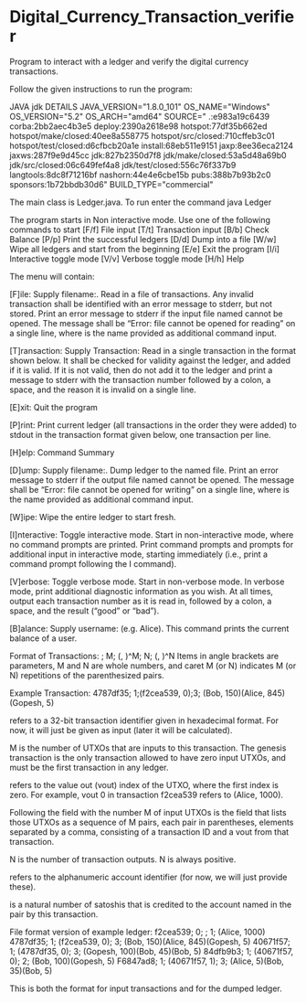 # Digital_Currency_Transaction_verifier

Program to interact with a ledger and verify the digital currency transactions.

Follow the given instructions to run the program:

JAVA jdk DETAILS JAVA_VERSION="1.8.0_101" OS_NAME="Windows" OS_VERSION="5.2" OS_ARCH="amd64" SOURCE=" .:e983a19c6439 corba:2bb2aec4b3e5 deploy:2390a2618e98 hotspot:77df35b662ed hotspot/make/closed:40ee8a558775 hotspot/src/closed:710cffeb3c01 hotspot/test/closed:d6cfbcb20a1e install:68eb511e9151 jaxp:8ee36eca2124 jaxws:287f9e9d45cc jdk:827b2350d7f8 jdk/make/closed:53a5d48a69b0 jdk/src/closed:06c649fef4a8 jdk/test/closed:556c76f337b9 langtools:8dc8f71216bf nashorn:44e4e6cbe15b pubs:388b7b93b2c0 sponsors:1b72bbdb30d6" BUILD_TYPE="commercial"

The main class is Ledger.java. To run enter the command java Ledger

The program starts in Non interactive mode. Use one of the following commands to start [F/f] File input [T/t] Transaction input [B/b] Check Balance [P/p] Print the successful ledgers [D/d] Dump into a file [W/w] Wipe all ledgers and start from the beginning [E/e] Exit the program [I/i] Interactive toggle mode [V/v] Verbose toggle mode [H/h] Help

The menu will contain:

[F]ile: Supply filename:. Read in a file of transactions. Any invalid transaction shall be identified with an error message to stderr, but not stored. Print an error message to stderr if the input file named cannot be opened. The message shall be “Error: file cannot be opened for reading” on a single line, where is the name provided as additional command input.

[T]ransaction: Supply Transaction: Read in a single transaction in the format shown below. It shall be checked for validity against the ledger, and added if it is valid. If it is not valid, then do not add it to the ledger and print a message to stderr with the transaction number followed by a colon, a space, and the reason it is invalid on a single line.

[E]xit: Quit the program

[P]rint: Print current ledger (all transactions in the order they were added) to stdout in the transaction format given below, one transaction per line.

[H]elp: Command Summary

[D]ump: Supply filename:. Dump ledger to the named file. Print an error message to stderr if the output file named cannot be opened. The message shall be “Error: file cannot be opened for writing” on a single line, where is the name provided as additional command input.

[W]ipe: Wipe the entire ledger to start fresh.

[I]nteractive: Toggle interactive mode. Start in non-interactive mode, where no command prompts are printed. Print command prompts and prompts for additional input in interactive mode, starting immediately (i.e., print a command prompt following the I command).

[V]erbose: Toggle verbose mode. Start in non-verbose mode. In verbose mode, print additional diagnostic information as you wish. At all times, output each transaction number as it is read in, followed by a colon, a space, and the result (“good” or “bad”).

[B]alance: Supply username: (e.g. Alice). This command prints the current balance of a user.

Format of Transactions: ; M; (, )^M; N; (, )^N Items in angle brackets are parameters, M and N are whole numbers, and caret M (or N) indicates M (or N) repetitions of the parenthesized pairs.

Example Transaction: 4787df35; 1;(f2cea539, 0);3; (Bob, 150)(Alice, 845)(Gopesh, 5)

refers to a 32-bit transaction identifier given in hexadecimal format. For now, it will just be given as input (later it will be calculated).

M is the number of UTXOs that are inputs to this transaction. The genesis transaction is the only transaction allowed to have zero input UTXOs, and must be the first transaction in any ledger.

refers to the value out (vout) index of the UTXO, where the first index is zero. For example, vout 0 in transaction f2cea539 refers to (Alice, 1000).

Following the field with the number M of input UTXOs is the field that lists those UTXOs as a sequence of M pairs, each pair in parentheses, elements separated by a comma, consisting of a transaction ID and a vout from that transaction.

N is the number of transaction outputs. N is always positive.

refers to the alphanumeric account identifier (for now, we will just provide these).

is a natural number of satoshis that is credited to the account named in the pair by this transaction.

File format version of example ledger: f2cea539; 0; ; 1; (Alice, 1000) 4787df35; 1; (f2cea539, 0); 3; (Bob, 150)(Alice, 845)(Gopesh, 5) 40671f57; 1; (4787df35, 0); 3; (Gopesh, 100)(Bob, 45)(Bob, 5) 84dfb9b3; 1; (40671f57, 0); 2; (Bob, 100)(Gopesh, 5) F6847ad8; 1; (40671f57, 1); 3; (Alice, 5)(Bob, 35)(Bob, 5)

This is both the format for input transactions and for the dumped ledger.
